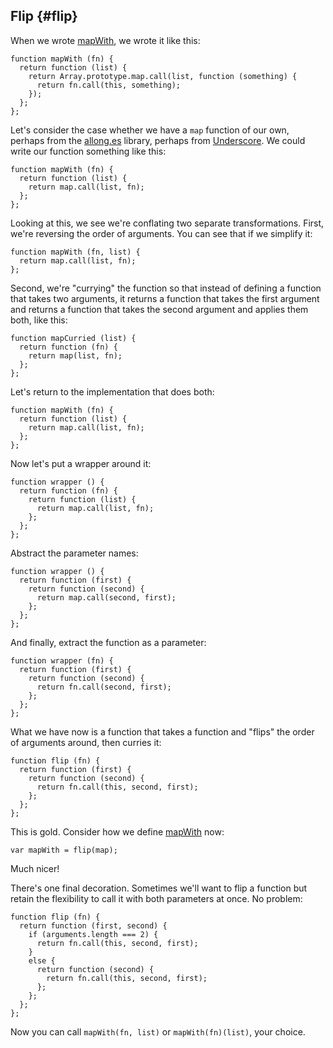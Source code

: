 ## Flip {#flip}

When we wrote [mapWith](#mapWith), we wrote it like this:

    function mapWith (fn) {
      return function (list) {
        return Array.prototype.map.call(list, function (something) {
          return fn.call(this, something);
        });
      };
    };

Let's consider the case whether we have a `map` function of our own, perhaps from the [allong.es] library, perhaps from [Underscore](http://underscorejs.org). We could write our function something like this:

[allong.es]: https://github.com/raganwald/allong.es "Free recipes from JavaScript Allongé"

    function mapWith (fn) {
      return function (list) {
        return map.call(list, fn);
      };
    };

Looking at this, we see we're conflating two separate transformations. First, we're reversing the order of arguments. You can see that if we simplify it:

    function mapWith (fn, list) {
      return map.call(list, fn);
    };

Second, we're "currying" the function so that instead of defining a function that takes two arguments, it returns a function that takes the first argument and returns a function that takes the second argument and applies them both, like this:

    function mapCurried (list) {
      return function (fn) {
        return map(list, fn);
      };
    };

Let's return to the implementation that does both:

    function mapWith (fn) {
      return function (list) {
        return map.call(list, fn);
      };
    };

Now let's put a wrapper around it:

    function wrapper () {
      return function (fn) {
        return function (list) {
          return map.call(list, fn);
        };
      };
    };

Abstract the parameter names:

    function wrapper () {
      return function (first) {
        return function (second) {
          return map.call(second, first);
        };
      };
    };

And finally, extract the function as a parameter:

    function wrapper (fn) {
      return function (first) {
        return function (second) {
          return fn.call(second, first);
        };
      };
    };

What we have now is a function that takes a function and "flips" the order of arguments around, then curries it:

    function flip (fn) {
      return function (first) {
        return function (second) {
          return fn.call(this, second, first);
        };
      };
    };

This is gold. Consider how we define [mapWith](#mapWith) now:

    var mapWith = flip(map);

Much nicer!

There's one final decoration. Sometimes we'll want to flip a function but retain the flexibility to call it with both parameters at once. No problem:

    function flip (fn) {
      return function (first, second) {
        if (arguments.length === 2) {
          return fn.call(this, second, first);
        }
        else {
          return function (second) {
            return fn.call(this, second, first);
          };
        };
      };
    };

Now you can call `mapWith(fn, list)` or `mapWith(fn)(list)`, your choice.